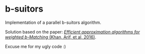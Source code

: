 # b-suitors

Implementation of a parallel b-suitors algorithm. 

Solution based on the paper: [*Efficient approximation algorithms for weighted b-Matching* (Khan, Arif, et al, 2016)](https://www.cs.purdue.edu/homes/apothen/Papers/bMatching-SISC-2016.pdf).

Excuse me for my ugly code :)
